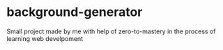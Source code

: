 # background-generator
Small project made by me with help of zero-to-mastery in the process of learning web develpoment
